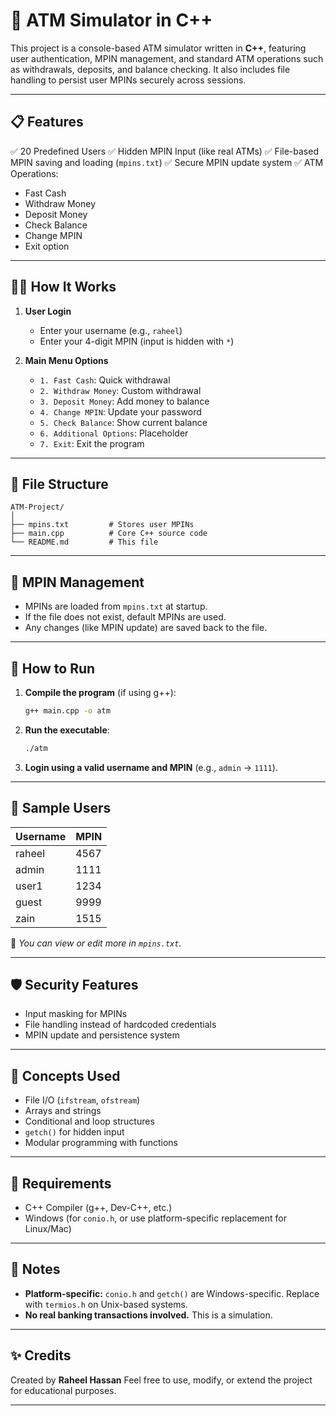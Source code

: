 # 🏦 ATM Simulator in C++

This project is a console-based ATM simulator written in **C++**, featuring user authentication, MPIN management, and standard ATM operations such as withdrawals, deposits, and balance checking. It also includes file handling to persist user MPINs securely across sessions.

---

## 📋 Features

✅ 20 Predefined Users
✅ Hidden MPIN Input (like real ATMs)
✅ File-based MPIN saving and loading (`mpins.txt`)
✅ Secure MPIN update system
✅ ATM Operations:

* Fast Cash
* Withdraw Money
* Deposit Money
* Check Balance
* Change MPIN
* Exit option

---

## 🧑‍💻 How It Works

1. **User Login**

   * Enter your username (e.g., `raheel`)
   * Enter your 4-digit MPIN (input is hidden with `*`)
2. **Main Menu Options**

   * `1. Fast Cash`: Quick withdrawal
   * `2. Withdraw Money`: Custom withdrawal
   * `3. Deposit Money`: Add money to balance
   * `4. Change MPIN`: Update your password
   * `5. Check Balance`: Show current balance
   * `6. Additional Options`: Placeholder
   * `7. Exit`: Exit the program
---

## 📂 File Structure

```
ATM-Project/
│
├── mpins.txt         # Stores user MPINs
├── main.cpp          # Core C++ source code
└── README.md         # This file
```

---

## 💾 MPIN Management

* MPINs are loaded from `mpins.txt` at startup.
* If the file does not exist, default MPINs are used.
* Any changes (like MPIN update) are saved back to the file.

---

## 🚀 How to Run

1. **Compile the program** (if using g++):

   ```bash
   g++ main.cpp -o atm
   ```

2. **Run the executable**:

   ```bash
   ./atm
   ```

3. **Login using a valid username and MPIN** (e.g., `admin` → `1111`).

---

## 👤 Sample Users

| Username | MPIN |
| -------- | ---- |
| raheel   | 4567 |
| admin    | 1111 |
| user1    | 1234 |
| guest    | 9999 |
| zain     | 1515 |

📌 *You can view or edit more in `mpins.txt`.*

---

## 🛡️ Security Features

* Input masking for MPINs
* File handling instead of hardcoded credentials
* MPIN update and persistence system

---

## 🧠 Concepts Used

* File I/O (`ifstream`, `ofstream`)
* Arrays and strings
* Conditional and loop structures
* `getch()` for hidden input
* Modular programming with functions

---

## 🔧 Requirements

* C++ Compiler (g++, Dev-C++, etc.)
* Windows (for `conio.h`, or use platform-specific replacement for Linux/Mac)

---

## 📌 Notes

* **Platform-specific:** `conio.h` and `getch()` are Windows-specific. Replace with `termios.h` on Unix-based systems.
* **No real banking transactions involved.** This is a simulation.

---

## ✨ Credits

Created by **Raheel Hassan**
Feel free to use, modify, or extend the project for educational purposes.

---


